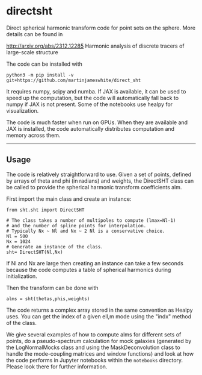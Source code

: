 # directsht

Direct spherical harmonic transform code for point sets on the sphere.
More details can be found in

http://arxiv.org/abs/2312.12285
Harmonic analysis of discrete tracers of large-scale structure

The code can be installed with
```
python3 -m pip install -v git+https://github.com/martinjameswhite/direct_sht
```
It requires numpy, scipy and numba.  If JAX is available, it can be used to
speed up the computation, but the code will automatically fall back to numpy
if JAX is not present.  Some of the notebooks use healpy for visualization.

The code is much faster when run on GPUs. When they are available and JAX is installed, the code automatically distributes computation and memory across them.

***

## Usage

The code is relatively straightforward to use.  Given a set of points,
defined by arrays of theta and phi (in radians) and weights, the DirectSHT
class can be called to provide the spherical harmonic transform coefficients
alm.

First import the main class and create an instance:
```
from sht.sht import DirectSHT

# The class takes a number of multipoles to compute (lmax=Nl-1)
# and the number of spline points for interpolation.
# Typically Nx ~ Nl and Nx ~ 2 Nl is a conservative choice.
Nl = 500
Nx = 1024 
# Generate an instance of the class.
sht= DirectSHT(Nl,Nx)
```
If Nl and Nx are large then creating an instance can take a few seconds
because the code computes a table of spherical harmonics during initialization.

Then the transform can be done with
```
alms = sht(thetas,phis,weights)
```
The code returns a complex array stored in the same convention as Healpy
uses.  You can get the index of a given ell,m mode using the "indx" method
of the class.

We give several examples of how to compute alms for different sets of points,
do a pseudo-spectrum calculation for mock galaxies (generated by the LogNormalMocks
class and using the MaskDeconvolution class to handle the mode-coupling matrices
and window functions) and look at how the code performs in Jupyter notebooks within
the `notebooks` directory.  Please look there for further information.
